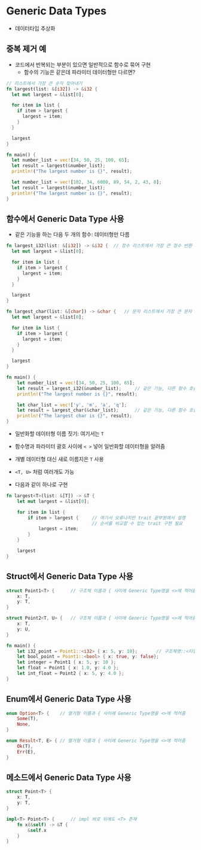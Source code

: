 # Generic Data Types
* 데이터타입 추상화

## 중복 제거 예
* 코드에서 반복되는 부분이 있으면 일반적으로 함수로 묶어 구현
  - 함수의 기능은 같은데 파라미터 데이터형만 다르면?

```rust
// 리스트에서 가장 큰 숫자 찾아내기
fn largest(list: &[i32]) -> &i32 {
  let mut largest = &list[0];

  for item in list {
    if item > largest {
      largest = item;
    }
  }

  largest
}

fn main() {
  let number_list = vec![34, 50, 25, 100, 65];
  let result = largest(&number_list);
  println!("The largest number is {}", result);

  let number_list = vec![102, 34, 6000, 89, 54, 2, 43, 8];
  let result = largest(&number_list);
  println!("The largest number is {}", result);
}
```

## 함수에서 Generic Data Type 사용
* 같은 기능을 하는 다음 두 개의 함수: 데이터형만 다름
```rust
fn largest_i32(list: &[i32]) -> &i32 {  // 정수 리스트에서 가장 큰 정수 반환
  let mut largest = &list[0];

  for item in list {
    if item > largest {
      largest = item;
    }
  }

  largest
}

fn largest_char(list: &[char]) -> &char {   // 문자 리스트에서 가장 큰 문자
  let mut largest = &list[0];

  for item in list {
    if item > largest {
      largest = item;
    }
  }

  largest
}

fn main() {
    let number_list = vec![34, 50, 25, 100, 65];
    let result = largest_i32(&number_list);     // 같은 기능, 다른 함수 호출
    println!("The largest number is {}", result);

    let char_list = vec!['y', 'm', 'a', 'q'];
    let result = largest_char(&char_list);      // 같은 기능, 다른 함수 호출
    println!("The largest char is {}", result);
}
```
* 일반화할 데이터형 이름 짓기: 여기서는 `T`
* 함수명과 파라미터 괄호 사이에 `< >` 넣어 일반화할 데이터형을 알려줌
* 개별 데이터형 대신 새로 이름지은 `T` 사용
* `<T, U>` 처럼 여러개도 가능

* 다음과 같이 하나로 구현
```rust
fn largest<T>(list: &[T]) -> &T {
    let mut largest = &list[0];

    for item in list {
        if item > largest {     // 여기서 오류나지만 trait 끝부분에서 설명
                                // 순서를 비교할 수 있는 trait 구현 필요
            largest = item;
        }
    }

    largest
}
```

## Struct에서 Generic Data Type 사용
```rust
struct Point1<T> {      // 구조체 이름과 { 사이에 Generic Type명을 <>에 적어줌
    x: T,
    y: T,
}

struct Point2<T, U> {   // 구조체 이름과 { 사이에 Generic Type명을 <>에 적어줌
    x: T,
    y: U,
}

fn main() {
    let i32_point = Point1::<i32> { x: 5, y: 10};       // 구조체명::<타입>
    let bool_point = Point1::<bool> { x: true, y: false};
    let integer = Point1 { x: 5, y: 10 };
    let float = Point1 { x: 1.0, y: 4.0 };
    let int_float = Point2 { x: 5, y: 4.0 };
}
```

## Enum에서 Generic Data Type 사용
```rust
enum Option<T> {    // 열거형 이름과 { 사이에 Generic Type명을 <>에 적어줌
    Some(T),
    None,
}

enum Result<T, E> { // 열거형 이름과 { 사이에 Generic Type명을 <>에 적어줌
    Ok(T),
    Err(E),
}
```

## 메소드에서 Generic Data Type 사용
```rust
struct Point<T> {
    x: T,
    y: T,
}

impl<T> Point<T> {      // impl 바로 뒤에도 <T> 존재
    fn x(&self) -> &T {
        &self.x
    }
}
```